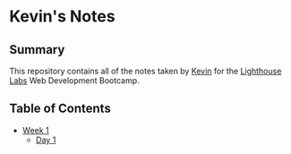 # Kevin's Notes
## Summary
This repository contains all of the notes taken by [Kevin](https://github.com/kevinrings) for the [Lighthouse Labs](https://github.com/lighthouse-labs) Web Development Bootcamp.
## Table of Contents
* [Week 1](/Week_1)
  * [Day 1](/Week_1/Day_1)